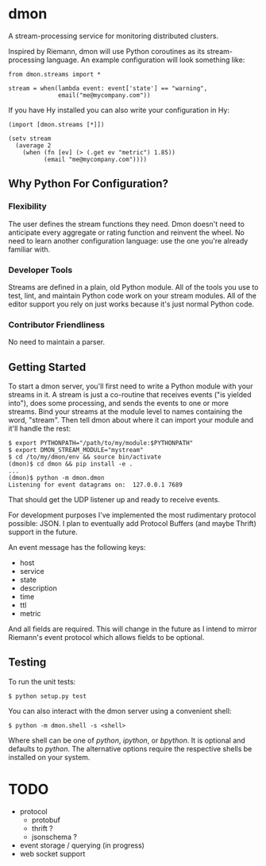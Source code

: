 dmon
====

A stream-processing service for monitoring distributed clusters.

Inspired by Riemann, dmon will use Python coroutines as its
stream-processing language.  An example configuration will look
something like:

    from dmon.streams import *

    stream = when(lambda event: event['state'] == "warning",
                  email("me@mycompany.com"))

If you have Hy installed you can also write your configuration in Hy:

    (import [dmon.streams [*]])
    
    (setv stream
      (average 2
        (when (fn [ev] (> (.get ev "metric") 1.85))
              (email "me@mycompany.com"))))

Why Python For Configuration?
-----------------------------

### Flexibility ###

The user defines the stream functions they need. Dmon doesn't need to
anticipate every aggregate or rating function and reinvent the wheel.
No need to learn another configuration language: use the one you're
already familiar with.

### Developer Tools ###

Streams are defined in a plain, old Python module. All of the tools
you use to test, lint, and maintain Python code work on your stream
modules. All of the editor support you rely on just works because it's
just normal Python code.

### Contributor Friendliness ###

No need to maintain a parser.

Getting Started
---------------

To start a dmon server, you'll first need to write a Python module
with your streams in it.  A stream is just a co-routine that receives
events ("is yielded into"), does some processing, and sends the events
to one or more streams.  Bind your streams at the module level to
names containing the word, "stream".  Then tell dmon about where it
can import your module and it'll handle the rest:

    $ export PYTHONPATH="/path/to/my/module:$PYTHONPATH"
    $ export DMON_STREAM_MODULE="mystream"
    $ cd /to/my/dmon/env && source bin/activate
    (dmon)$ cd dmon && pip install -e .
    ...
    (dmon)$ python -m dmon.dmon
    Listening for event datagrams on:  127.0.0.1 7689

That should get the UDP listener up and ready to receive events.

For development purposes I've implemented the most rudimentary
protocol possible: JSON.  I plan to eventually add Protocol Buffers
(and maybe Thrift) support in the future.

An event message has the following keys:

- host
- service
- state
- description
- time
- ttl
- metric

And all fields are required.  This will change in the future as I
intend to mirror Riemann's event protocol which allows fields to be
optional.


Testing
-------

To run the unit tests:

    $ python setup.py test

You can also interact with the dmon server using a convenient shell:

    $ python -m dmon.shell -s <shell>

Where shell can be one of *python*, *ipython*, or *bpython*. It is
optional and defaults to *python*. The alternative options require the
respective shells be installed on your system.

# TODO #

- protocol
  - protobuf
  - thrift ?
  - jsonschema ?
- event storage / querying (in progress)
- web socket support
